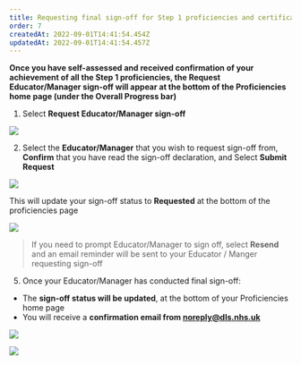 ```yaml
---
title: Requesting final sign-off for Step 1 proficiencies and certificate generation
order: 7
createdAt: 2022-09-01T14:41:54.454Z
updatedAt: 2022-09-01T14:41:54.457Z
---
```

**Once you have self-assessed and received confirmation of your achievement of all the Step 1 proficiencies, the Request Educator/Manager sign-off will appear at the bottom of the Proficiencies home page (under the Overall Progress bar​)** 

1. Select **Request Educator/Manager sign-off​**

![](/img/l_sign-off_1_n.png)

2. Select the **Educator/Manager** that you wish to request sign-off from, **Confirm** that you have read the sign-off declaration​, and Select **Submit Request​**

![](/img/l_sign-off_2_n.png)

This will update your sign-off status to **Requested** at the bottom of the proficiencies page​

![](/img/le-7-3.jpg)

> If you need to prompt Educator/Manager to sign off, select **Resend** and an email reminder will be sent to your Educator / Manger requesting sign-off​

5. Once your Educator/Manager has conducted final sign-off:

* The **sign-off status will be updated**, at the bottom of your Proficiencies home page
* You will receive a **confirmation email from noreply@dls.nhs.uk​**



![](/img/sign-off_6.png)

![](/img/l_sign-off_3.png)